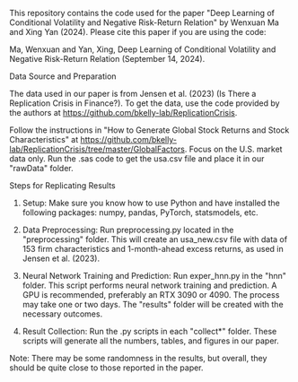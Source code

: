 This repository contains the code used for the paper "Deep Learning of Conditional Volatility and Negative Risk-Return Relation" by Wenxuan Ma and Xing Yan (2024). Please cite this paper if you are using the code:

Ma, Wenxuan and Yan, Xing, Deep Learning of Conditional Volatility and Negative Risk-Return Relation (September 14, 2024).


Data Source and Preparation

The data used in our paper is from Jensen et al. (2023) (Is There a Replication Crisis in Finance?). To get the data, use the code provided by the authors at https://github.com/bkelly-lab/ReplicationCrisis.

Follow the instructions in "How to Generate Global Stock Returns and Stock Characteristics" at https://github.com/bkelly-lab/ReplicationCrisis/tree/master/GlobalFactors. Focus on the U.S. market data only. Run the .sas code to get the usa.csv file and place it in our "rawData" folder.


Steps for Replicating Results

1. Setup: Make sure you know how to use Python and have installed the following packages: numpy, pandas, PyTorch, statsmodels, etc.

2. Data Preprocessing: Run preprocessing.py located in the "preprocessing" folder. This will create an usa_new.csv file with data of 153 firm characteristics and 1-month-ahead excess returns, as used in Jensen et al. (2023).

3. Neural Network Training and Prediction: Run exper_hnn.py in the "hnn" folder. This script performs neural network training and prediction. A GPU is recommended, preferably an RTX 3090 or 4090. The process may take one or two days. The "results" folder will be created with the necessary outcomes.

4. Result Collection: Run the .py scripts in each "collect*" folder. These scripts will generate all the numbers, tables, and figures in our paper.


Note: There may be some randomness in the results, but overall, they should be quite close to those reported in the paper.
